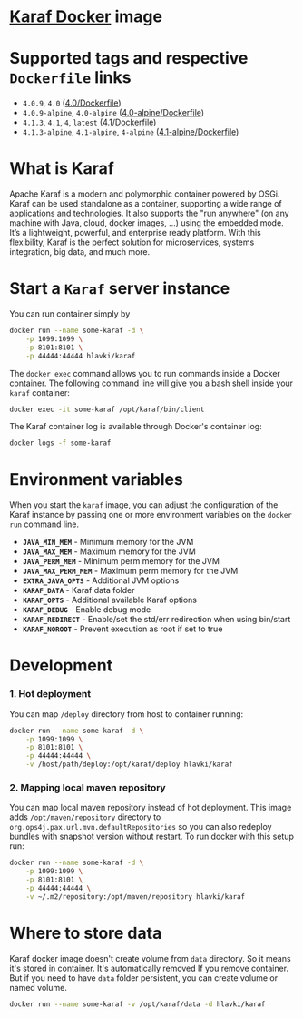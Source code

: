 # [Karaf Docker](https://hub.docker.com/r/hlavki/karaf/) image

# Supported tags and respective `Dockerfile` links

 - `4.0.9`, `4.0` ([4.0/Dockerfile](https://github.com/hlavki/docker-karaf/blob/master/karaf/4.0/Dockerfile))
 - `4.0.9-alpine`, `4.0-alpine` ([4.0-alpine/Dockerfile](https://github.com/hlavki/docker-karaf/blob/master/karaf/4.0-alpine/Dockerfile))
 - `4.1.3`, `4.1`, `4`, `latest` ([4.1/Dockerfile](https://github.com/hlavki/docker-karaf/blob/master/karaf/4.1/Dockerfile))
 - `4.1.3-alpine`, `4.1-alpine`, `4-alpine` ([4.1-alpine/Dockerfile](https://github.com/hlavki/docker-karaf/blob/master/karaf/4.1-alpine/Dockerfile))

# What is Karaf

Apache Karaf is a modern and polymorphic container powered by OSGi. Karaf can be used standalone as a container, supporting a wide range of applications and technologies. It also supports the "run anywhere" (on any machine with Java, cloud, docker images, …​) using the embedded mode. It’s a lightweight, powerful, and enterprise ready platform. With this flexibility, Karaf is the perfect solution for microservices, systems integration, big data, and much more.

# Start a `Karaf` server instance

You can run container simply by

```bash
docker run --name some-karaf -d \
    -p 1099:1099 \
    -p 8101:8101 \
    -p 44444:44444 hlavki/karaf
```

The `docker exec` command allows you to run commands inside a Docker container. The following command line will give you a bash shell inside your `karaf` container:

```bash
docker exec -it some-karaf /opt/karaf/bin/client
```

The Karaf container log is available through Docker's container log:
```bash
docker logs -f some-karaf
```

# Environment variables

When you start the `karaf` image, you can adjust the configuration of the Karaf instance by passing one or more environment variables on the `docker run` command line.

 - **`JAVA_MIN_MEM`** - Minimum memory for the JVM
 - **`JAVA_MAX_MEM`** - Maximum memory for the JVM
 - **`JAVA_PERM_MEM`** - Minimum perm memory for the JVM
 - **`JAVA_MAX_PERM_MEM`** - Maximum perm memory for the JVM
 - **`EXTRA_JAVA_OPTS`** - Additional JVM options
 - **`KARAF_DATA`** - Karaf data folder
 - **`KARAF_OPTS`** - Additional available Karaf options
 - **`KARAF_DEBUG`** - Enable debug mode
 - **`KARAF_REDIRECT`** - Enable/set the std/err redirection when using bin/start
 - **`KARAF_NOROOT`** - Prevent execution as root if set to true

# Development

### 1. Hot deployment
You can map `/deploy` directory from host to container running:
```bash
docker run --name some-karaf -d \
    -p 1099:1099 \
    -p 8101:8101 \
    -p 44444:44444 \
    -v /host/path/deploy:/opt/karaf/deploy hlavki/karaf
```

### 2. Mapping local maven repository
You can map local maven repository instead of hot deployment. This image adds `/opt/maven/repository` directory to `org.ops4j.pax.url.mvn.defaultRepositories` so you can also redeploy bundles with snapshot version without restart. To run docker with this setup run:
```bash
docker run --name some-karaf -d \
    -p 1099:1099 \
    -p 8101:8101 \
    -p 44444:44444 \
    -v ~/.m2/repository:/opt/maven/repository hlavki/karaf
```

# Where to store data
Karaf docker image doesn't create volume from `data` directory. So it means it's stored in container. It's automatically removed If you remove container. But if you need to have `data` folder persistent, you can create volume or named volume.

```bash
docker run --name some-karaf -v /opt/karaf/data -d hlavki/karaf
```


